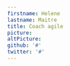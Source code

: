 ```yaml
---
firstname: Helene
lastname: Maitre
title: Coach agile
picture:
altPicture:
github: '#'
twitter: '#'
---
```

